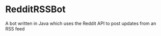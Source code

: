 RedditRSSBot
============

A bot written in Java which uses the Reddit API to post updates from an RSS feed
